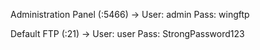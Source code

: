 Administration Panel (:5466) -> 
User: admin 
Pass: wingftp

Default FTP (:21) -> 
User: user 
Pass: StrongPassword123